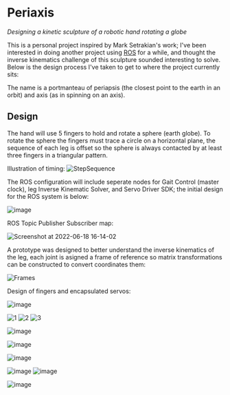 # Periaxis
*Designing a kinetic sculpture of a robotic hand rotating a globe*

This is a personal project inspired by Mark Setrakian's work; I've been interested in doing another project using [ROS](https://www.ros.org/) for a while, and thought the inverse kinematics challenge of this sculpture sounded interesting to solve. Below is the design process I've taken to get to where the project currently sits:

The name is a portmanteau of periapsis (the closest point to the earth in an orbit) and axis (as in spinning on an axis).

## Design

The hand will use 5 fingers to hold and rotate a sphere (earth globe). To rotate the sphere the fingers must trace a circle on a horizontal plane, the sequence of each leg is offset so the sphere is always contacted by at least three fingers in a triangular pattern.

Illustration of timing:
![StepSequence](https://github.com/gotenham/periaxis/assets/40827722/b899385a-a847-4438-a2d5-3e1a63a19e26)

The ROS configuration will include seperate nodes for Gait Control (master clock), leg Inverse Kinematic Solver, and Servo Driver SDK; the initial design for the ROS system is below:

![image](https://github.com/gotenham/periaxis/assets/40827722/f7a554e9-8029-49e5-9ed4-75a6da031c31)

ROS Topic Publisher Subscriber map:

![Screenshot at 2022-06-18 16-14-02](https://github.com/gotenham/periaxis/assets/40827722/d247e2df-09df-400a-b23a-88ed1037ec13)

A prototype was designed to better understand the inverse kinematics of the leg, each joint is asigned a frame of reference so matrix transformations can be constructed to convert coordinates them:

![Frames](https://github.com/gotenham/periaxis/assets/40827722/041c30cd-e3e1-4b0f-8732-6eeeae83a030)

Design of fingers and encapsulated servos:

![image](https://github.com/gotenham/periaxis/assets/40827722/18651be7-1fc8-48c1-aa5d-6af9307de450)

![1](https://github.com/gotenham/periaxis/assets/40827722/e8a2576b-d650-44b3-b750-8a5e031b2957)
![2](https://github.com/gotenham/periaxis/assets/40827722/73c55d32-d493-4b3f-ac67-9f070293c5bf)
![3](https://github.com/gotenham/periaxis/assets/40827722/2ce5f90e-0ac6-454b-9213-3a62e1632cbb)


![image](https://github.com/gotenham/periaxis/assets/40827722/173ad446-b793-496c-aa71-93519072643e)

![image](https://github.com/gotenham/periaxis/assets/40827722/fc6f8372-2ddb-492c-a863-386480ea1e16)

![image](https://github.com/gotenham/periaxis/assets/40827722/eee5b170-b65f-45c8-b479-f9387d5b312b)

![image](https://github.com/gotenham/periaxis/assets/40827722/06c6b08d-63a3-4173-9dec-7fc9ff528726)
![image](https://github.com/gotenham/periaxis/assets/40827722/5d356f3e-03d6-4a57-8d20-64289b5da071)

![image](https://github.com/gotenham/periaxis/assets/40827722/6bcdd7f1-773c-4987-8832-744de26550db)
